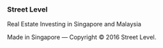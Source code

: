 ### Street Level
Real Estate Investing in Singapore and Malaysia


Made in Singapore — Copyright © 2016 Street Level.
